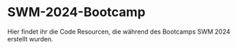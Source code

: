 # SWM-2024-Bootcamp

Hier findet ihr die Code Resourcen, die während des Bootcamps SWM 2024 erstellt wurden. 
